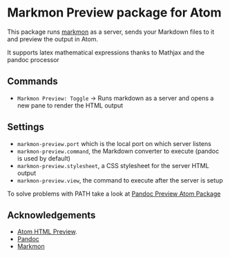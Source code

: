 # Markmon Preview package for Atom

This package runs [markmon](https://github.com/yyjhao/markmon) as a server, sends your Markdown files to it and preview the output in Atom.

It supports latex mathematical expressions thanks to Mathjax and the pandoc processor

## Commands

  * `Markmon Preview: Toggle` -> Runs markdown as a server and opens a new pane to render the HTML output

## Settings

  * `markmon-preview.port` which is the local port on which server listens
  * `markmon-preview.command`, the Markdown converter to execute (pandoc is used by default)
  * `markmon-preview.stylesheet`, a CSS stylesheet for the server HTML output
  * `markmon-preview.view`, the command to execute after the server is setup

To solve problems with PATH take a look at [Pandoc Preview Atom Package](https://atom.io/packages/pandoc)

## Acknowledgements

 - [Atom HTML Preview](https://github.com/webBoxio/atom-html-preview).
 - [Pandoc](http://pandoc.org)
 - [Markmon](https://github.com/yyjhao/markmon)
